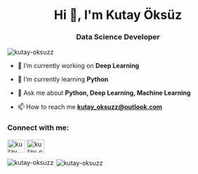 <h1 align="center">Hi 👋, I'm Kutay Öksüz</h1>
<h3 align="center">Data Science Developer</h3>

<p align="left"> <img src="https://komarev.com/ghpvc/?username=kutay-oksuzz&label=Profile%20views&color=0e75b6&style=flat" alt="kutay-oksuzz" /> </p>

- 🔭 I’m currently working on **Deep Learning**

- 🌱 I’m currently learning **Python**

- 💬 Ask me about **Python, Deep Learning, Machine Learning**

- 📫 How to reach me **kutay_oksuzz@outlook.com**

<h3 align="left">Connect with me:</h3>
<p align="left">
<a href="https://www.linkedin.com/in/kutay-%C3%B6ks%C3%BCz-7a7ba5245/" target="blank"><img align="center" src="https://raw.githubusercontent.com/rahuldkjain/github-profile-readme-generator/master/src/images/icons/Social/linked-in-alt.svg" alt="kutay öksüz" height="30" width="40" /></a>
<a href="https://instagram.com/kutay_oksuzz" target="blank"><img align="center" src="https://raw.githubusercontent.com/rahuldkjain/github-profile-readme-generator/master/src/images/icons/Social/instagram.svg" alt="kutay_oksuzz" height="30" width="40" /></a>
</p>


<p><img align="left" src="https://github-readme-stats.vercel.app/api/top-langs?username=kutay-oksuzz&show_icons=true&locale=en&layout=compact" alt="kutay-oksuzz" /></p>

<p>&nbsp;<img align="center" src="https://github-readme-stats.vercel.app/api?username=kutay-oksuzz&show_icons=true&locale=en" alt="kutay-oksuzz" /></p>

